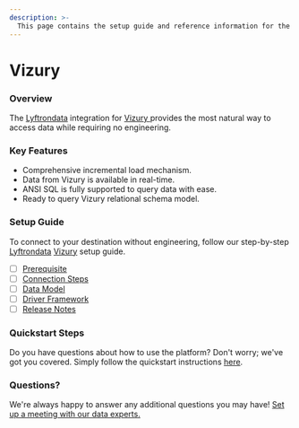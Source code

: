 ```yaml
---
description: >-
  This page contains the setup guide and reference information for the Vizury source connector.
---
```


# Vizury

### Overview

The [Lyftrondata](https://www.lyftrondata.com/) integration for [Vizury](https://www.lyftrondata.com/integration/vizury/)[ ](https://www.lyftrondata.com/integration/vizury/)provides the most natural way to access data while requiring no engineering.

### Key Features

* Comprehensive incremental load mechanism.
* Data from Vizury is available in real-time.&#x20;
* ANSI SQL is fully supported to query data with ease.
* Ready to query Vizury relational schema model.

### Setup Guide

To connect to your destination without engineering, follow our step-by-step [Lyftrondata](https://www.lyftrondata.com/)  [Vizury](https://www.lyftrondata.com/integration/vizury/) setup guide.

* [ ] [Prerequisite](../../marketing-analytics/vizury/prerequisite.md)
* [ ] [Connection Steps](../../marketing-analytics/vizury/connection-steps.md)
* [ ] [Data Model](../../marketing-analytics/vizury/data-model/)
* [ ] [Driver Framework](../../marketing-analytics/vizury/driver-framework/)
* [ ] [Release Notes](../../marketing-analytics/vizury/release-notes.md)

### Quickstart Steps

Do you have questions about how to use the platform? Don't worry; we've got you covered. Simply follow the quickstart instructions [here](../../../quickstart-steps.md).

### Questions? <a href="#questions" id="questions"></a>

We're always happy to answer any additional questions you may have! [Set up a meeting with our data experts.](https://www.lyftrondata.com/book-a-meeting/)

